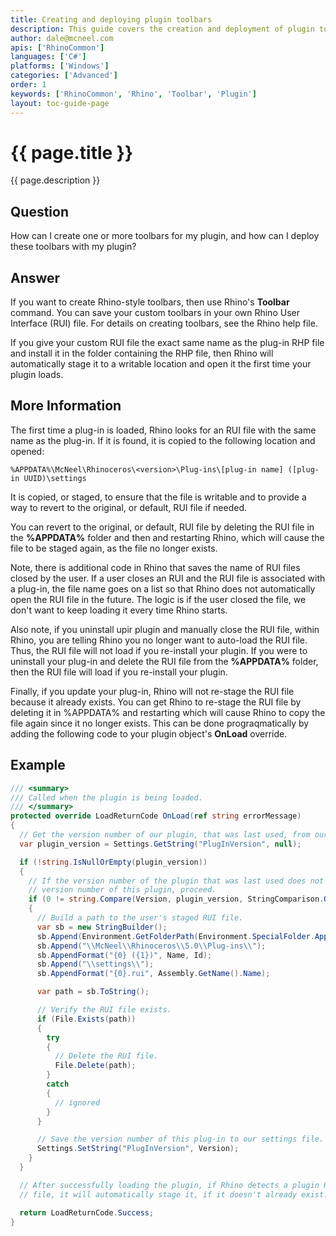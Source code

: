 ```yaml
---
title: Creating and deploying plugin toolbars
description: This guide covers the creation and deployment of plugin toolbars.
author: dale@mcneel.com
apis: ['RhinoCommon']
languages: ['C#']
platforms: ['Windows']
categories: ['Advanced']
order: 1
keywords: ['RhinoCommon', 'Rhino', 'Toolbar', 'Plugin']
layout: toc-guide-page
---
```


# {{ page.title }}

{{ page.description }}

## Question

How can I create one or more toolbars for my plugin, and how can I deploy these toolbars with my plugin?

## Answer

If you want to create Rhino-style toolbars, then use Rhino's **Toolbar** command. You can save your custom toolbars in your own Rhino User Interface (RUI) file. For details on creating toolbars, see the Rhino help file.

If you give your custom RUI file the exact same name as the plug-in RHP file and install it in the folder containing the RHP file, then Rhino will automatically stage it to a writable location and open it the first time your plugin loads.

## More Information

The first time a plug-in is loaded, Rhino looks for an RUI file with the same name as the plug-in. If it is found, it is copied to the following location and opened:
```
%APPDATA%\McNeel\Rhinoceros\<version>\Plug-ins\[plug-in name] ([plug-in UUID)\settings
```
It is copied, or staged, to ensure that the file is writable and to provide a way to revert to the original, or default, RUI file if needed.

You can revert to the original, or default, RUI file by deleting the RUI file in the **%APPDATA%** folder and then and restarting Rhino, which will cause the file to be staged again, as the file no longer exists.

Note, there is additional code in Rhino that saves the name of RUI files closed by the user. If a user closes an RUI and the RUI file is associated with a plug-in, the file name goes on a list so that Rhino does not automatically open the RUI file in the future. The logic is if the user closed the file, we don't want to keep loading it every time Rhino starts.

Also note, if you uninstall upir plugin and manually close the RUI file, within Rhino, you are telling Rhino you no longer want to auto-load the RUI file. Thus, the RUI file will not load if you re-install your plugin. If you were to uninstall your plug-in and delete the RUI file from the **%APPDATA%** folder, then the RUI file will load if you re-install your plugin.

Finally, if you update your plug-in, Rhino will not re-stage the RUI file because it already exists. You can get Rhino to re-stage the RUI file by deleting it in %APPDATA% and restarting which will cause Rhino to copy the file again since it no longer exists. This can be done prograqmatically by adding the following code to your plugin object's **OnLoad** override.

## Example

```cs
/// <summary>
/// Called when the plugin is being loaded.
/// </summary>
protected override LoadReturnCode OnLoad(ref string errorMessage)
{
  // Get the version number of our plugin, that was last used, from our settings file.
  var plugin_version = Settings.GetString("PlugInVersion", null);

  if (!string.IsNullOrEmpty(plugin_version))
  {
    // If the version number of the plugin that was last used does not match the
    // version number of this plugin, proceed.
    if (0 != string.Compare(Version, plugin_version, StringComparison.OrdinalIgnoreCase))
    {
      // Build a path to the user's staged RUI file.
      var sb = new StringBuilder();
      sb.Append(Environment.GetFolderPath(Environment.SpecialFolder.ApplicationData));
      sb.Append("\\McNeel\\Rhinoceros\\5.0\\Plug-ins\\");
      sb.AppendFormat("{0} ({1})", Name, Id);
      sb.Append("\\settings\\");
      sb.AppendFormat("{0}.rui", Assembly.GetName().Name);

      var path = sb.ToString();

      // Verify the RUI file exists.
      if (File.Exists(path))
      {
        try
        {
          // Delete the RUI file.
          File.Delete(path);
        }
        catch
        {
          // ignored
        }
      }

      // Save the version number of this plug-in to our settings file.
      Settings.SetString("PlugInVersion", Version);
    }
  }

  // After successfully loading the plugin, if Rhino detects a plugin RUI
  // file, it will automatically stage it, if it doesn't already exist.

  return LoadReturnCode.Success;
}
```


